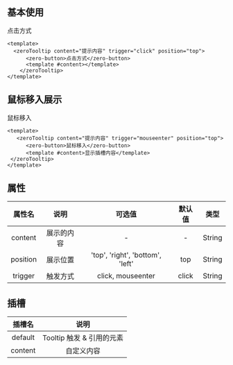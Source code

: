<script setup>
import zeroTooltip from "@/tooltip/zeroTooltip.vue";
import zeroButton from "@/button/zeroButton.vue";
</script>

## 基本使用
 <zeroTooltip content="提示内容" trigger="click" position="top">
      <zero-button>点击方式</zero-button>
      <template #content></template>
 </zeroTooltip>

```vue
<template>
  <zeroTooltip content="提示内容" trigger="click" position="top">
      <zero-button>点击方式</zero-button>
      <template #content></template>
    </zeroTooltip>
</template>
```

## 鼠标移入展示
 <zeroTooltip content="提示内容" trigger="mouseenter" position="top">
      <zero-button>鼠标移入</zero-button>
      <template #content>显示插槽内容</template>
 </zeroTooltip>  

```vue
<template>
   <zeroTooltip content="提示内容" trigger="mouseenter" position="top">
      <zero-button>鼠标移入</zero-button>
      <template #content>显示插槽内容</template>
 </zeroTooltip>  
</template>
```


## 属性

|   属性名    |      说明      |               可选值                |  默认值  |    类型    |
|:--------:|:------------:|:--------------------------------:|:-----:|:--------:|
| content  |    展示的内容     |                -                 |   -   |  String  |
| position |     展示位置     | 'top', 'right', 'bottom', 'left' |  top  |  String  |
| trigger |     触发方式     |              click, mouseenter      | click |  String  |

## 插槽
|插槽名|说明|
|:---:|:---:|
|default|Tooltip 触发 & 引用的元素|
|content|自定义内容|